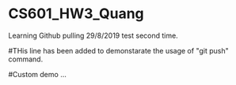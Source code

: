 # CS601_HW3_Quang

Learning Github pulling 29/8/2019 test second time.

#THis line has been added to demonstarate the usage of "git push" command.

#Custom demo ...



